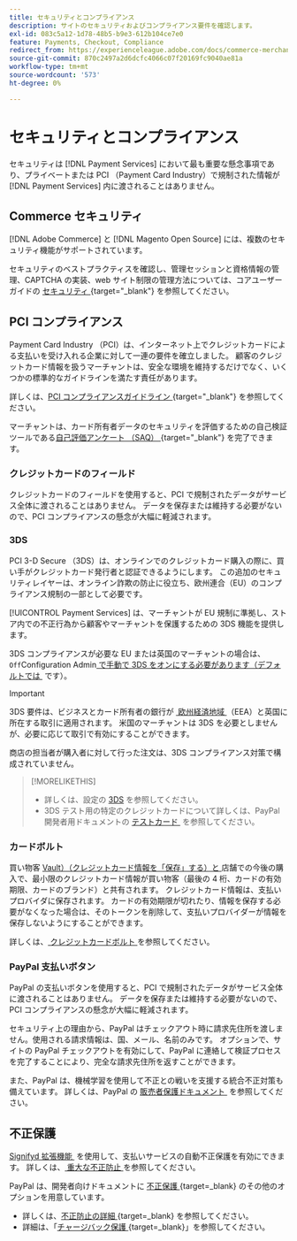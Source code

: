 ```yaml
---
title: セキュリティとコンプライアンス
description: サイトのセキュリティおよびコンプライアンス要件を確認します。
exl-id: 083c5a12-1d78-48b5-b9e3-612b104ce7e0
feature: Payments, Checkout, Compliance
redirect_from: https://experienceleague.adobe.com/docs/commerce-merchant-services/payment-services/security.html?lang=ja
source-git-commit: 870c2497a2d6dcfc4066c07f20169fc9040ae81a
workflow-type: tm+mt
source-wordcount: '573'
ht-degree: 0%

---
```


# セキュリティとコンプライアンス

セキュリティは [!DNL Payment Services] において最も重要な懸念事項であり、プライベートまたは PCI （Payment Card Industry）で規制された情報が [!DNL Payment Services] 内に渡されることはありません。

## Commerce セキュリティ

[!DNL Adobe Commerce] と [!DNL Magento Open Source] には、複数のセキュリティ機能がサポートされています。

セキュリティのベストプラクティスを確認し、管理セッションと資格情報の管理、CAPTCHA の実装、web サイト制限の管理方法については、コアユーザーガイドの [&#x200B; セキュリティ &#x200B;](https://experienceleague.adobe.com/ja/docs/commerce-admin/systems/security/security){target="_blank"} を参照してください。

## PCI コンプライアンス

Payment Card Industry （PCI）は、インターネット上でクレジットカードによる支払いを受け入れる企業に対して一連の要件を確立しました。 顧客のクレジットカード情報を扱うマーチャントは、安全な環境を維持するだけでなく、いくつかの標準的なガイドラインを満たす責任があります。

詳しくは、[PCI コンプライアンスガイドライン &#x200B;](https://experienceleague.adobe.com/ja/docs/commerce-admin/start/compliance/payments/compliance-pci){target="_blank"} を参照してください。

マーチャントは、カード所有者データのセキュリティを評価するための自己検証ツールである [&#x200B; 自己評価アンケート （SAQ） &#x200B;](https://www.pcisecuritystandards.org/pci_security/completing_self_assessment){target="_blank"} を完了できます。

### クレジットカードのフィールド

クレジットカードのフィールドを使用すると、PCI で規制されたデータがサービス全体に渡されることはありません。 データを保存または維持する必要がないので、PCI コンプライアンスの懸念が大幅に軽減されます。

### 3DS

PCI 3-D Secure （3DS）は、オンラインでのクレジットカード購入の際に、買い手がクレジットカード発行者と認証できるようにします。 この追加のセキュリティレイヤーは、オンライン詐欺の防止に役立ち、欧州連合（EU）のコンプライアンス規制の一部として必要です。

[!UICONTROL Payment Services] は、マーチャントが EU 規制に準拠し、ストア内での不正行為から顧客やマーチャントを保護するための 3DS 機能を提供します。

3DS コンプライアンスが必要な EU または英国のマーチャントの場合は、`Off`Configuration Admin[&#x200B; で手動で 3DS をオンにする必要があります（デフォルトでは &#x200B;](configure-admin.md#credit-card-fields) です）。

>[!IMPORTANT]
>
>3DS 要件は、ビジネスとカード所有者の銀行が [&#x200B; 欧州経済地域 &#x200B;](https://www.efta.int/eea) （EEA）と英国に所在する取引に適用されます。 米国のマーチャントは 3DS を必要としませんが、必要に応じて取引で有効にすることができます。

商店の担当者が購入者に対して行った注文は、3DS コンプライアンス対策で構成されていません。

>[!MORELIKETHIS]
>
> * 詳しくは、設定の [3DS](configure-admin.md#3ds) を参照してください。
> * 3DS テスト用の特定のクレジットカードについて詳しくは、PayPal 開発者用ドキュメントの [&#x200B; テストカード &#x200B;](https://developer.paypal.com/docs/checkout/advanced/customize/3d-secure/test/) を参照してください。

### カードボルト

買い物客 [Vault）（クレジットカード情報を「保存」する）と &#x200B;](vaulting.md) 店舗での今後の購入で、最小限のクレジットカード情報が買い物客（最後の 4 桁、カードの有効期限、カードのブランド）と共有されます。 クレジットカード情報は、支払いプロバイダに保存されます。 カードの有効期限が切れたり、情報を保存する必要がなくなった場合は、そのトークンを削除して、支払いプロバイダーが情報を保存しないようにすることができます。

詳しくは、[&#x200B; クレジットカードボルト &#x200B;](vaulting.md) を参照してください。

### PayPal 支払いボタン

PayPal の支払いボタンを使用すると、PCI で規制されたデータがサービス全体に渡されることはありません。 データを保存または維持する必要がないので、PCI コンプライアンスの懸念が大幅に軽減されます。

セキュリティ上の理由から、PayPal はチェックアウト時に請求先住所を渡しません。使用される請求情報は、国、メール、名前のみです。 オプションで、サイトの PayPal チェックアウトを有効にして、PayPal に連絡して検証プロセスを完了することにより、完全な請求先住所を返すことができます。

また、PayPal は、機械学習を使用して不正との戦いを支援する統合不正対策も備えています。 詳しくは、PayPal の [&#x200B; 販売者保護ドキュメント &#x200B;](https://www.paypal.com/us/webapps/mpp/security/seller-protection) を参照してください。

## 不正保護

[Signifyd 拡張機能 &#x200B;](https://commercemarketplace.adobe.com/signifyd-module-connect.html) を使用して、支払いサービスの自動不正保護を有効にできます。 詳しくは、[&#x200B; 重大な不正防止 &#x200B;](fraud-protection.md) を参照してください。

PayPal は、開発者向けドキュメントに [&#x200B; 不正保護 &#x200B;](https://www.paypal.com/us/cshelp/article/what-is-fraud-protection-help1014){target=_blank} のその他のオプションを用意しています。

* 詳しくは、[&#x200B; 不正防止の詳細 &#x200B;](https://www.paypal.com/us/enterprise/fraud-protection-advanced#fraud-protection-advanced){target=_blank} を参照してください。
* 詳細は、「[&#x200B; チャージバック保護 &#x200B;](https://www.paypal.com/us/cshelp/article/what-is-chargeback-protection-help608){target=_blank}」を参照してください。

